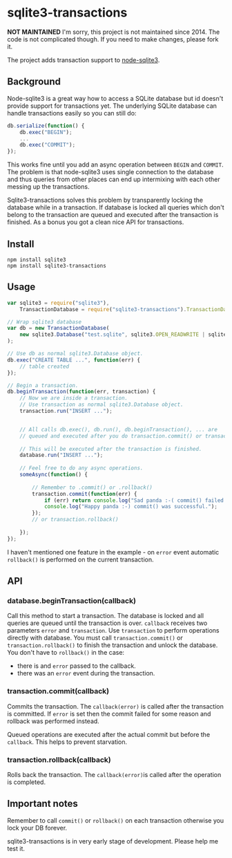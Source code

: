 # sqlite3-transactions

**NOT MAINTAINED** I'm sorry, this project is not maintained since 2014. The code is not complicated though. If you need to make changes, please fork it.

The project adds transaction support to [node-sqlite3](https://github.com/developmentseed/node-sqlite3).

## Background

Node-sqlite3 is a great way how to access a SQLite database but id doesn't provide support for transactions yet. The underlying SQLite database can handle transactions easily so you can still do:
```javascript
db.serialize(function() {
    db.exec("BEGIN");
    ...
    db.exec("COMMIT");
});
```

This works fine until you add an async operation between `BEGIN` and `COMMIT`. The problem is that node-sqlite3 uses single connection to the database and thus queries from other places can end up intermixing with each other messing up the transactions.

Sqlite3-transactions solves this problem by transparently locking the database while in a transaction. If database is locked all queries which don't belong to the transaction are queued and executed after the transaction is finished. As a bonus you got a clean nice API for transactions.

## Install
```
npm install sqlite3
npm install sqlite3-transactions
```

## Usage
```javascript
var sqlite3 = require("sqlite3"),
	TransactionDatabase = require("sqlite3-transactions").TransactionDatabase;

// Wrap sqlite3 database
var db = new TransactionDatabase(
	new sqlite3.Database("test.sqlite", sqlite3.OPEN_READWRITE | sqlite3.OPEN_CREATE)
);

// Use db as normal sqlite3.Database object.
db.exec("CREATE TABLE ...", function(err) {
	// table created
});

// Begin a transaction.
db.beginTransaction(function(err, transaction) {
	// Now we are inside a transaction.
	// Use transaction as normal sqlite3.Database object.
	transaction.run("INSERT ...");


	// All calls db.exec(), db.run(), db.beginTransaction(), ... are
	// queued and executed after you do transaction.commit() or transaction.rollback()
	
	// This will be executed after the transaction is finished.
	database.run("INSERT ..."); 
    
    // Feel free to do any async operations.
    someAsync(function() {
    
        // Remember to .commit() or .rollback()
	    transaction.commit(function(err) {
            if (err) return console.log("Sad panda :-( commit() failed.", err);
            console.log("Happy panda :-) commit() was successful.");
        });
	    // or transaction.rollback()
        
    });
});
```

I haven't mentioned one feature in the example - on `error` event automatic `rollback()` is performed on the current transaction.

## API
### database.beginTransaction(callback)
Call this method to start a transaction. The database is locked and all queries are queued until the transaction is over. `callback` receives two parameters `error` and `transaction`. Use `transaction` to perform operations directly with database. You must call `transaction.commit()` or `transaction.rollback()` to finish the transaction and unlock the database. You don't have to `rollback()` in the case:

 * there is and `error` passed to the callback.
 * there was an `error` event during the transaction.

### transaction.commit(callback)
Commits the transaction. The `callback(error)` is called after the transaction is committed. If `error` is set then the commit failed for some reason and rollback was performed instead.

Queued operations are executed after the actual commit but before the `callback`. This helps to prevent starvation.

### transaction.rollback(callback)
Rolls back the transaction. The `callback(error)`is called after the operation is completed.


## Important notes
Remember to call `commit()` or `rollback()` on each transaction otherwise you lock your DB forever.

sqlite3-transactions is in very early stage of development. Please help me test it. 
